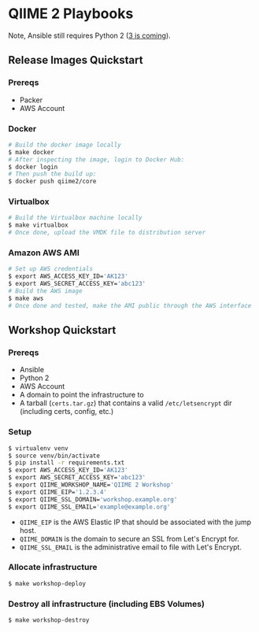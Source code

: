 # QIIME 2 Playbooks

Note, Ansible still requires Python 2
([3 is coming](http://docs.ansible.com/ansible/python_3_support.html)).


## Release Images Quickstart

### Prereqs

- Packer
- AWS Account

### Docker

```bash
# Build the docker image locally
$ make docker
# After inspecting the image, login to Docker Hub:
$ docker login
# Then push the build up:
$ docker push qiime2/core
```

### Virtualbox

```bash
# Build the Virtualbox machine locally
$ make virtualbox
# Once done, upload the VMDK file to distribution server
```

### Amazon AWS AMI

```bash
# Set up AWS credentials
$ export AWS_ACCESS_KEY_ID='AK123'
$ export AWS_SECRET_ACCESS_KEY='abc123'
# Build the AWS image
$ make aws
# Once done and tested, make the AMI public through the AWS interface
```

## Workshop Quickstart

### Prereqs

- Ansible
- Python 2
- AWS Account
- A domain to point the infrastructure to
- A tarball (`certs.tar.gz`) that contains a valid `/etc/letsencrypt` dir
  (including certs, config, etc.)

### Setup

```bash
$ virtualenv venv
$ source venv/bin/activate
$ pip install -r requirements.txt
$ export AWS_ACCESS_KEY_ID='AK123'
$ export AWS_SECRET_ACCESS_KEY='abc123'
$ export QIIME_WORKSHOP_NAME='QIIME 2 Workshop'
$ export QIIME_EIP='1.2.3.4'
$ export QIIME_SSL_DOMAIN='workshop.example.org'
$ export QIIME_SSL_EMAIL='example@example.org'
```

- `QIIME_EIP` is the AWS Elastic IP that should be associated with the jump host.
- `QIIME_DOMAIN` is the domain to secure an SSL from Let's Encrypt for.
- `QIIME_SSL_EMAIL` is the administrative email to file with Let's Encrypt.

### Allocate infrastructure

```bash
$ make workshop-deploy
```

### Destroy all infrastructure (including EBS Volumes)

```bash
$ make workshop-destroy
```
